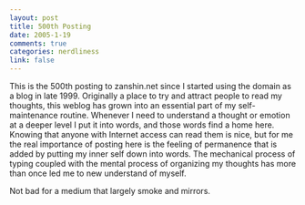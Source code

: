 ```yaml
--- 
layout: post
title: 500th Posting
date: 2005-1-19
comments: true
categories: nerdliness
link: false
---
```

This is the 500th posting to zanshin.net since I started using the domain as a blog in late 1999. Originally a place to try and attract people to read my thoughts, this weblog has grown into an essential part of my self-maintenance routine. Whenever I need to understand a thought or emotion at a deeper level I put it into words, and those words find a home here. Knowing that anyone with Internet access can read them is nice, but for me the real importance of posting here is the feeling of permanence that is added by putting my inner self down into words. The mechanical process of typing coupled with the mental process of organizing my thoughts has more than once led me to new understand of myself.

Not bad for a medium that largely smoke and mirrors.
